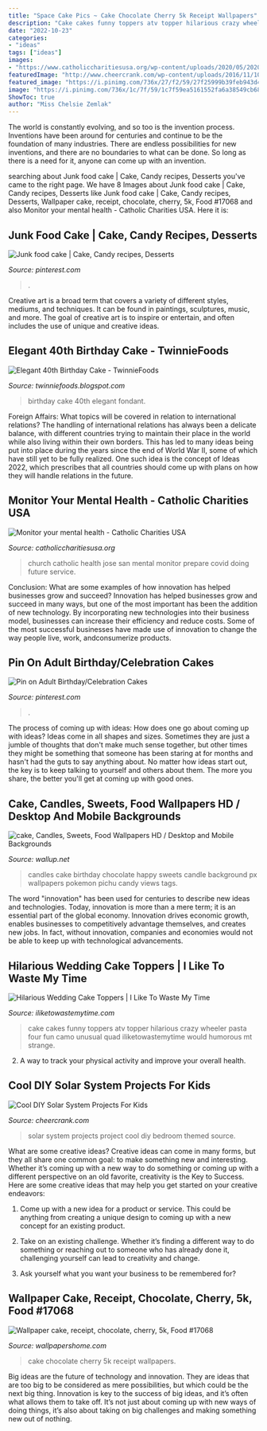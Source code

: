 ```yaml
---
title: "Space Cake Pics ~ Cake Chocolate Cherry 5k Receipt Wallpapers"
description: "Cake cakes funny toppers atv topper hilarious crazy wheeler pasta four fun camo unusual quad iliketowastemytime would humorous mt strange"
date: "2022-10-23"
categories:
- "ideas"
tags: ["ideas"]
images:
- "https://www.catholiccharitiesusa.org/wp-content/uploads/2020/05/20200507T1405-677-CNS-IN-DEPTH-VIRTUAL-DIOCESE.jpg"
featuredImage: "http://www.cheercrank.com/wp-content/uploads/2016/11/10-solar-system-project-ideas.jpg"
featured_image: "https://i.pinimg.com/736x/27/f2/59/27f25999b39feb943d4c9b5657621ef6.jpg"
image: "https://i.pinimg.com/736x/1c/7f/59/1c7f59ea5161552fa6a38549cb685fc9.jpg"
ShowToc: true
author: "Miss Chelsie Zemlak"
---
```



The world is constantly evolving, and so too is the invention process. Inventions have been around for centuries and continue to be the foundation of many industries. There are endless possibilities for new inventions, and there are no boundaries to what can be done. So long as there is a need for it, anyone can come up with an invention.

	

		
searching about Junk food cake | Cake, Candy recipes, Desserts you've came to the right page. We have 8 Images about Junk food cake | Cake, Candy recipes, Desserts like Junk food cake | Cake, Candy recipes, Desserts, Wallpaper cake, receipt, chocolate, cherry, 5k, Food #17068 and also Monitor your mental health - Catholic Charities USA. Here it is:
		
    
## Junk Food Cake | Cake, Candy Recipes, Desserts

<img loading=lazy src="https://i.pinimg.com/736x/1c/7f/59/1c7f59ea5161552fa6a38549cb685fc9.jpg" onerror="this.onerror=null;this.src='https://tse2.mm.bing.net/th?id=OIP.qIAus5iWhOedPoojRyCO8AHaJ3&amp;pid=15.1';" alt="Junk food cake | Cake, Candy recipes, Desserts">

_Source: pinterest.com_

>. 

	

Creative art is a broad term that covers a variety of different styles, mediums, and techniques. It can be found in paintings, sculptures, music, and more. The goal of creative art is to inspire or entertain, and often includes the use of unique and creative ideas.

    
## Elegant 40th Birthday Cake - TwinnieFoods

<img loading=lazy src="http://3.bp.blogspot.com/-DG0oGVfzF90/Vo_vOGeAciI/AAAAAAAACuA/894NiKCT5lU/s1600/DSC01168.JPG" onerror="this.onerror=null;this.src='https://tse3.mm.bing.net/th?id=OIP._eNpKinWO2b5jrPoA7-mKwHaKH&amp;pid=15.1';" alt="Elegant 40th Birthday Cake - TwinnieFoods">

_Source: twinniefoods.blogspot.com_

>birthday cake 40th elegant fondant. 

	

Foreign Affairs: What topics will be covered in relation to international relations?
The handling of international relations has always been a delicate balance, with different countries trying to maintain their place in the world while also living within their own borders. This has led to many ideas being put into place during the years since the end of World War II, some of which have still yet to be fully realized. One such idea is the concept of Ideas 2022, which prescribes that all countries should come up with plans on how they will handle relations in the future.

    
## Monitor Your Mental Health - Catholic Charities USA

<img loading=lazy src="https://www.catholiccharitiesusa.org/wp-content/uploads/2020/05/20200507T1405-677-CNS-IN-DEPTH-VIRTUAL-DIOCESE.jpg" onerror="this.onerror=null;this.src='https://tse1.mm.bing.net/th?id=OIP.rMCR2jaUcqd8umgSQ7Z_uwHaFj&amp;pid=15.1';" alt="Monitor your mental health - Catholic Charities USA">

_Source: catholiccharitiesusa.org_

>church catholic health jose san mental monitor prepare covid doing future service. 

	

Conclusion: What are some examples of how innovation has helped businesses grow and succeed?
Innovation has helped businesses grow and succeed in many ways, but one of the most important has been the addition of new technology. By incorporating new technologies into their business model, businesses can increase their efficiency and reduce costs. Some of the most successful businesses have made use of innovation to change the way people live, work, andconsumerize products.

    
## Pin On Adult Birthday/Celebration Cakes

<img loading=lazy src="https://i.pinimg.com/736x/27/f2/59/27f25999b39feb943d4c9b5657621ef6.jpg" onerror="this.onerror=null;this.src='https://tse3.mm.bing.net/th?id=OIP.k-RLghc8Vam3uAjMLV_BpQHaJ3&amp;pid=15.1';" alt="Pin on Adult Birthday/Celebration Cakes">

_Source: pinterest.com_

>. 

	

The process of coming up with ideas: How does one go about coming up with ideas?
Ideas come in all shapes and sizes. Sometimes they are just a jumble of thoughts that don't make much sense together, but other times they might be something that someone has been staring at for months and hasn't had the guts to say anything about. 
No matter how ideas start out, the key is to keep talking to yourself and others about them. The more you share, the better you'll get at coming up with good ones.

    
## Cake, Candles, Sweets, Food Wallpapers HD / Desktop And Mobile Backgrounds

<img loading=lazy src="https://wallup.net/wp-content/uploads/2018/03/19/586054-cake-candles-sweets-food.jpg" onerror="this.onerror=null;this.src='https://tse2.mm.bing.net/th?id=OIP.O990hyD6arv5rZ_Hxo3V8AHaE8&amp;pid=15.1';" alt="cake, Candles, Sweets, Food Wallpapers HD / Desktop and Mobile Backgrounds">

_Source: wallup.net_

>candles cake birthday chocolate happy sweets candle background px wallpapers pokemon pichu candy views tags. 

	

The word "innovation" has been used for centuries to describe new ideas and technologies. Today, innovation is more than a mere term; it is an essential part of the global economy. Innovation drives economic growth, enables businesses to competitively advantage themselves, and creates new jobs. In fact, without innovation, companies and economies would not be able to keep up with technological advancements.

    
## Hilarious Wedding Cake Toppers | I Like To Waste My Time

<img loading=lazy src="http://www.iliketowastemytime.com/sites/default/files/imagecache/blog_image/funny_wedding_cake_toppers13.jpg" onerror="this.onerror=null;this.src='https://tse2.mm.bing.net/th?id=OIP.C7JGL4UNpOyBqw96ZhnOGAHaIR&amp;pid=15.1';" alt="Hilarious Wedding Cake Toppers | I Like To Waste My Time">

_Source: iliketowastemytime.com_

>cake cakes funny toppers atv topper hilarious crazy wheeler pasta four fun camo unusual quad iliketowastemytime would humorous mt strange. 

	

2. A way to track your physical activity and improve your overall health.

    
## Cool DIY Solar System Projects For Kids

<img loading=lazy src="http://www.cheercrank.com/wp-content/uploads/2016/11/10-solar-system-project-ideas.jpg" onerror="this.onerror=null;this.src='https://tse2.mm.bing.net/th?id=OIP.dh8FpBNGvjL9Ijg44m_U9wHaLH&amp;pid=15.1';" alt="Cool DIY Solar System Projects For Kids">

_Source: cheercrank.com_

>solar system projects project cool diy bedroom themed source. 

	

What are some creative ideas?
Creative ideas can come in many forms, but they all share one common goal: to make something new and interesting. Whether it’s coming up with a new way to do something or coming up with a different perspective on an old favorite, creativity is the Key to Success. Here are some creative ideas that may help you get started on your creative endeavors: 
1. Come up with a new idea for a product or service. This could be anything from creating a unique design to coming up with a new concept for an existing product.

2. Take on an existing challenge. Whether it’s finding a different way to do something or reaching out to someone who has already done it, challenging yourself can lead to creativity and change.

3. Ask yourself what you want your business to be remembered for?

    
## Wallpaper Cake, Receipt, Chocolate, Cherry, 5k, Food #17068

<img loading=lazy src="https://wallpapershome.com/images/wallpapers/cake-5120x2880-receipt-chocolate-cherry-5k-17068.jpg" onerror="this.onerror=null;this.src='https://tse3.mm.bing.net/th?id=OIP.QSbDWBBlWDDrKn23-u41PgHaEK&amp;pid=15.1';" alt="Wallpaper cake, receipt, chocolate, cherry, 5k, Food #17068">

_Source: wallpapershome.com_

>cake chocolate cherry 5k receipt wallpapers. 

	

Big ideas are the future of technology and innovation. They are ideas that are too big to be considered as mere possibilities, but which could be the next big thing. Innovation is key to the success of big ideas, and it’s often what allows them to take off. It’s not just about coming up with new ways of doing things, it’s also about taking on big challenges and making something new out of nothing.

